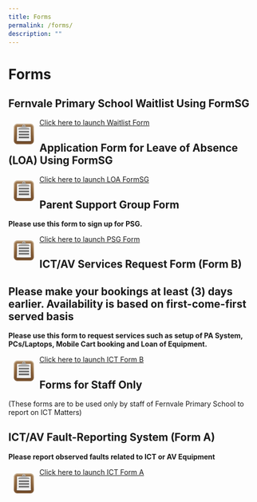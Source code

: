 ```yaml
---
title: Forms
permalink: /forms/
description: ""
---
```

# Forms

## Fernvale Primary School Waitlist Using FormSG

 <img style="width:8%; float:left;padding:11px" src="/images/Forms-Icon.png"> <a target="_blank" href="https://go.gov.sg/fvps-waitlist">Click here to launch Waitlist Form</a>


## Application Form for Leave of Absence (LOA) Using FormSG

 <img style="width:8%; float:left;padding:11px" src="/images/Forms-Icon.png"> <a target="_blank" href="https://go.gov.sg/fvps-loa">Click here to launch LOA FormSG</a>

## Parent Support Group Form

<b>Please use this form to sign up for PSG.</b>  

<img style="width:8%; float:left;padding:11px" src="/images/Forms-Icon.png"> <a target="_blank" href="https://go.gov.sg/fvps-psg-signup">Click here to launch PSG Form</a>
  

## ICT/AV Services Request Form (Form B) 
## Please make your bookings at least (3) days earlier. Availability is based on first-come-first served basis 

<b>Please use this form to request services such as setup of PA System, PCs/Laptops, Mobile Cart booking and Loan of Equipment.</b>

<img style="width:8%; float:left;padding:11px" src="/images/Forms-Icon.png"> <a target="_blank" href="http://forms.cwp.gov.sg/fernvalepri/FormVOATA">Click here to launch ICT Form B</a>

## Forms for Staff Only

(These forms are to be used only by staff of Fernvale Primary School to report on ICT Matters)

## ICT/AV Fault-Reporting System (Form A)

<b>Please report observed faults related to ICT or AV Equipment</b>

<img style="width:8%; float:left;padding:11px" src="/images/Forms-Icon.png"> <a target="_blank" href="https://forms.cwp.gov.sg/fernvalepri/FormKQOJ8">Click here to launch ICT Form A</a>